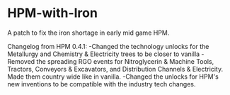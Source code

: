 # HPM-with-Iron

A patch to fix the iron shortage in early mid game HPM.

Changelog from HPM 0.4.1:
-Changed the technology unlocks for the Metallurgy and Chemistry & Electricity trees to be closer to vanilla
-Removed the spreading RGO events for Nitroglycerin & Machine Tools, Tractors, Conveyors & Excavators, and Distribution Channels & Electricity. Made them country wide like in vanilla.
-Changed the unlocks for HPM's new inventions to be compatible with the industry tech changes.
